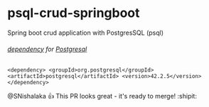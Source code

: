 # psql-crud-springboot
Spring boot crud application with PostgresSQL (psql)

###### [dependency](https://mvnrepository.com/artifact/org.postgresql/postgresql/42.2.5) for [Postgresql](https://www.postgresql.org/)

`<dependency>
            <groupId>org.postgresql</groupId>       
            <artifactId>postgresql</artifactId>
            <version>42.2.5</version>   
</dependency>`

@SNishalaka :+1: This PR looks great - it's ready to merge! :shipit:
